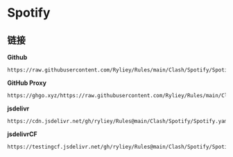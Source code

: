 # Spotify

## 链接

**Github**
```
https://raw.githubusercontent.com/Ryliey/Rules/main/Clash/Spotify/Spotify.yaml
```

**GitHub Proxy**
```
https://ghgo.xyz/https://raw.githubusercontent.com/Ryliey/Rules/main/Clash/Spotify/Spotify.yaml
```

**jsdelivr**
```
https://cdn.jsdelivr.net/gh/ryliey/Rules@main/Clash/Spotify/Spotify.yaml
```

**jsdelivrCF**
```
https://testingcf.jsdelivr.net/gh/ryliey/Rules@main/Clash/Spotify/Spotify.yaml
```
